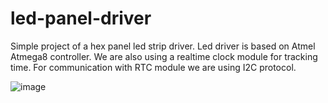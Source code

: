 # led-panel-driver
Simple project of a hex panel led strip driver. Led driver is based on Atmel Atmega8 controller. We are also using a realtime clock module for tracking time. 
For communication with RTC module we are using I2C protocol.


![image](https://user-images.githubusercontent.com/54812954/175128851-b85e7948-2b09-4094-b58a-c7e390694f86.png)

